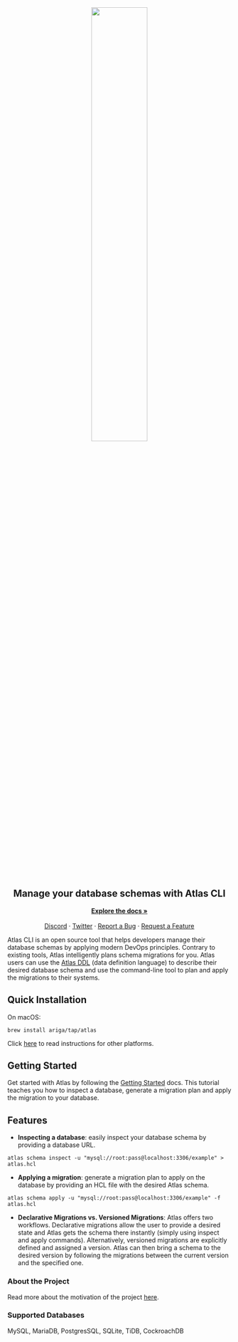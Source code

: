 <div align="center">
     <img width="50%" align="center" style="display: block; "
     src="https://blog.ariga.io/uploads/images/atlas_logo_text.png"/>
</div>
<h2 align="center">Manage your database schemas with Atlas CLI</h2>

<div align="center">
     <p align="center">
         <a href="https://atlasgo.io/getting-started/" rel="dofollow"><strong>Explore the docs »</strong></a>
         <br/><br/>
          <a href="https://discord.com/invite/zZ6sWVg6NT">Discord</a>
    ·
          <a href="https://twitter.com/ariga_io/">Twitter</a>
     ·
          <a href="https://github.com/ariga/atlas/issues">Report a Bug</a>
    ·
          <a href="https://github.com/ariga/atlas/discussions">Request a Feature</a>
     </p>
</div>

Atlas CLI is an open source tool that helps developers manage their database schemas by applying modern DevOps principles. Contrary to existing tools, Atlas intelligently plans schema migrations for you. Atlas users can use the [Atlas DDL](https://atlasgo.io/knowledge/ddl#hcl) (data definition language) to describe their desired database schema and use the command-line tool to plan and apply the migrations to their systems.

## Quick Installation

On macOS:

```shell
brew install ariga/tap/atlas
```

Click [here](https://atlasgo.io/cli/getting-started/setting-up) to read instructions for other platforms.

## Getting Started
Get started with Atlas by following the [Getting Started](https://atlasgo.io/cli/getting-started/setting-up) docs.
This tutorial teaches you how to inspect a database, generate a migration plan and apply the migration to your database.

## Features
- **Inspecting a database**: easily inspect your database schema by providing a database URL.
```shell
atlas schema inspect -u "mysql://root:pass@localhost:3306/example" > atlas.hcl
```
- **Applying a migration**: generate a migration plan to apply on the database by providing an HCL file with the desired Atlas schema.
```shell
atlas schema apply -u "mysql://root:pass@localhost:3306/example" -f atlas.hcl
```
- **Declarative Migrations vs. Versioned Migrations**: Atlas offers two workflows. Declarative migrations allow the user to provide a desired state and Atlas gets the schema there instantly (simply using inspect and apply commands). Alternatively, versioned migrations are explicitly defined and assigned a version. Atlas can then bring a schema to the desired version by following the migrations between the current version and the specified one.

### About the Project
Read more about the motivation of the project [here](https://atlasgo.io/blog/2021/11/25/meet-atlas).

### Supported Databases
MySQL, MariaDB, PostgresSQL, SQLite, TiDB, CockroachDB

